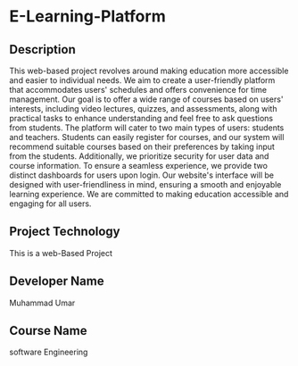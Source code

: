 # E-Learning-Platform
## Description
This web-based project revolves around making education more accessible and easier to individual needs. We aim to create a user-friendly platform that accommodates users' schedules and offers convenience for time management. Our goal is to offer a wide range of courses based on users' interests, including video lectures, quizzes, and assessments, along with practical tasks to enhance understanding and feel free to ask questions from students.
The platform will cater to two main types of users: students and teachers. Students can easily register for courses, and our system will recommend suitable courses based on their preferences by taking input from the students. Additionally, we prioritize security for user data and course information. To ensure a seamless experience, we provide two distinct dashboards for users upon login.
Our website's interface will be designed with user-friendliness in mind, ensuring a smooth and enjoyable learning experience. We are committed to making education accessible and engaging for all users. 

## Project Technology
This is a web-Based Project
## Developer Name
Muhammad Umar
## Course Name
software Engineering
